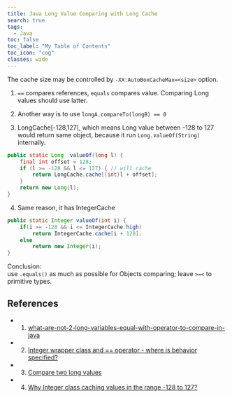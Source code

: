 ```yaml
---
title: Java Long Value Comparing with Long Cache
search: true
tags: 
  - Java
toc: false
toc_label: "My Table of Contents"
toc_icon: "cog"
classes: wide
---
```

The cache size may be controlled by `-XX:AutoBoxCacheMax=<size>` option.

1. `==` compares references, `equals` compares value. Comparing Long values should use latter.

2. Another way is to use `longA.compareTo(longB) == 0`

3. LongCache[-128,127], which means Long value between -128 to 127 would return same object, because it run `Long.valueOf(String)` internally.
  ```java
  public static Long  valueOf(long l) {
      final int offset = 128;
      if (l >= -128 && l <= 127) { // will cache
          return LongCache.cache[(int)l + offset];
      }
      return new Long(l);
  }
  ```
4. Same reason, it has IntegerCache
  ```java
  public static Integer valueOf(int i) {
      if(i >= -128 && i <= IntegerCache.high)
          return IntegerCache.cache[i + 128];
      else
          return new Integer(i);
  }
  ```

Conclusion:  
use `.equals()` as much as possible for Objects comparing; leave `>=<` to primitive types.

## References

- 1. [what-are-not-2-long-variables-equal-with-operator-to-compare-in-java](https://stackoverflow.com/questions/19485818/what-are-not-2-long-variables-equal-with-operator-to-compare-in-java)

- 2. [Integer wrapper class and == operator - where is behavior specified?](https://stackoverflow.com/questions/5581913/integer-wrapper-class-and-operator-where-is-behavior-specified)

- 3. [Compare two long values](http://java2s.com/Tutorials/Java/Data_Types/How_to_compare_two_long_values.htm)

- 4. [Why Integer class caching values in the range -128 to 127?](https://stackoverflow.com/questions/20897020/why-integer-class-caching-values-in-the-range-128-to-127)